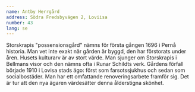 ```yaml
---
name: Antby Herrgård
address: Södra Fredsbyvägen 2, Loviisa
number: 43
lang: se
---
```

Storskrapis "possensionsgård" nämns för första gången 1696 i Pernå historia. Man vet inte exakt när gården är byggd, den har förstorats under åren. Husets kulturarv är av stort värde. Man sjunger om Storskrapis i Bellmans visor och den nämns ofta i Runar Schildts verk. Gårdens förfall började 1910 i Lovisa stads ägo: först som farsotssjukhus och sedan som socialbostäder. Man har ett omfattande renoveringsarbete framför sig. Det är tur att den nya ägaren värdesätter denna ålderstigna skönhet.